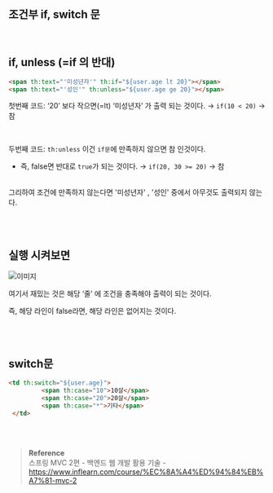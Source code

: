 ## 조건부 if, switch 문

<br/>

## if, unless (=if 의 반대)





```html
<span th:text="'미성년자'" th:if="${user.age lt 20}"></span>
<span th:text="'성인'" th:unless="${user.age ge 20}"></span>
```

첫번째 코드: ‘20’ 보다 작으면(=lt) ‘미성년자’ 가 출력 되는 것이다. → `if(10 < 20)` -> 참

<br/>

두번째 코드: `th:unless` 이건 `if문`에 만족하지 않으면 참 인것이다. 

- 즉, false면 반대로 `true`가 되는 것이다. → `if(20, 30 >= 20)` -> 참


<br/>그리하여 조건에 만족하지 않는다면 '미성년자' , '성인' 중에서 아무것도 출력되지 않는다.


<br/><br/>

## 실행 시켜보면

![이미지](/programming/img/겨6.PNG)

여기서 재밌는 것은 해당 ‘줄’ 에 조건을 충족해야 출력이 되는 것이다.

즉, 해당 라인이 false라면, 해당 라인은 없어지는 것이다.


<br/><br/>

## switch문

```html
<td th:switch="${user.age}">
		 <span th:case="10">10살</span>
		 <span th:case="20">20살</span>
		 <span th:case="*">기타</span>
 </td>
```

<br/><br/>

>**Reference** <br/>스프링 MVC 2편 - 백엔드 웹 개발 활용 기술 - https://www.inflearn.com/course/%EC%8A%A4%ED%94%84%EB%A7%81-mvc-2
